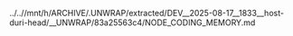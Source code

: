 ../..//mnt/h/ARCHIVE/.UNWRAP/extracted/DEV__2025-08-17__1833__host-duri-head/__UNWRAP/83a25563c4/NODE_CODING_MEMORY.md